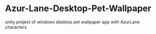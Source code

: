# Azur-Lane-Desktop-Pet-Wallpaper
unity project of windows desktop pet wallpaper app with AzurLane characters
